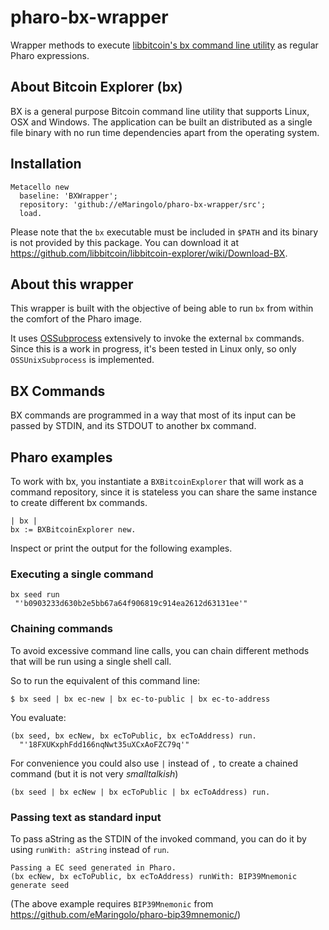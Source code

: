 # pharo-bx-wrapper
Wrapper methods to execute [libbitcoin's bx command line utility](https://github.com/libbitcoin/libbitcoin-explorer/wiki)
as regular Pharo expressions.

## About Bitcoin Explorer (bx)

BX is a general purpose Bitcoin command line utility that supports Linux, OSX and Windows.
The application can be built an distributed as a single file binary with no run time
dependencies apart from the operating system.

## Installation

```smalltalk
Metacello new 
  baseline: 'BXWrapper'; 
  repository: 'github://eMaringolo/pharo-bx-wrapper/src'; 
  load.
```

Please note that the `bx` executable must be included in `$PATH` and its binary is not provided by this package. You can download it at https://github.com/libbitcoin/libbitcoin-explorer/wiki/Download-BX.


## About this wrapper

This wrapper is built with the objective of being able to run `bx` from within the comfort of the Pharo image.

It uses [OSSubprocess](https://github.com/marianopeck/OSSubprocess/) extensively to invoke the external `bx` commands. 
Since this is a work in progress, it's been tested in Linux only, so only `OSSUnixSubprocess` is implemented.

## BX Commands

BX commands are programmed in a way that most of its input can be passed by STDIN, and its STDOUT to another bx command.

## Pharo examples 

To work with bx, you instantiate a `BXBitcoinExplorer` that will work as a command repository, 
since it is stateless you can share the same instance to create different bx commands.

```smalltalk
| bx |
bx := BXBitcoinExplorer new.
```
Inspect or print the output for the following examples.

### Executing a single command

```smalltalk
bx seed run
 "'b0903233d630b2e5bb67a64f906819c914ea2612d63131ee'"
```

### Chaining commands
To avoid excessive command line calls, you can chain different methods that will be run using a single shell call.

So to run the equivalent of this command line:

```
$ bx seed | bx ec-new | bx ec-to-public | bx ec-to-address
```

You evaluate:

```smalltalk
(bx seed, bx ecNew, bx ecToPublic, bx ecToAddress) run.
  "'18FXUKxphFdd166nqNwt35uXCxAoFZC79q'"
```
For convenience you could also use `|` instead of `,` to create a chained command (but it is not very _smalltalkish_)
```smalltalk
(bx seed | bx ecNew | bx ecToPublic | bx ecToAddress) run.
```



### Passing text as standard input

To pass aString as the STDIN of the invoked command, you can do it by using `runWith: aString` instead of `run`.

```smalltalk
Passing a EC seed generated in Pharo.
(bx ecNew, bx ecToPublic, bx ecToAddress) runWith: BIP39Mnemonic generate seed
```

(The above example requires `BIP39Mnemonic` from https://github.com/eMaringolo/pharo-bip39mnemonic/)



